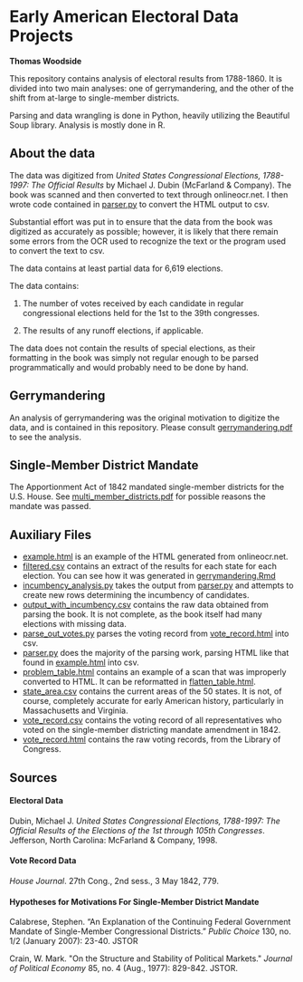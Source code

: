 # Early American Electoral Data Projects

**Thomas Woodside**

This repository contains analysis of electoral results from 1788-1860.
It is divided into two main analyses: one of gerrymandering, and the
other of the shift from at-large to single-member districts.

Parsing and data wrangling is done in Python, heavily utilizing
the Beautiful Soup library. Analysis is mostly done in R.

## About the data
The data was digitized from _United States Congressional Elections, 1788-1997: The Official Results_ by Michael J. Dubin (McFarland & Company).
The book was scanned and then converted to text through onlineocr.net.
I then wrote code contained in [parser.py](parser.py) to convert the HTML
output to csv.

Substantial effort was put in to ensure that the data from the book was digitized as accurately as possible; however, it is likely that there remain some errors from the OCR used to recognize the text or the program used to convert the text to csv.

The data contains at least partial data for 6,619 elections.

The data contains:

1. The number of votes received by each candidate in regular congressional elections held for the 1st to the 39th congresses.

2. The results of any runoff elections, if applicable.

The data does not contain the results of special elections, as their formatting in the book was simply not regular enough to be parsed programmatically and would probably need to be done by hand.

## Gerrymandering

An analysis of gerrymandering was the original motivation to digitize
the data, and is contained in this repository. Please consult
[gerrymandering.pdf](gerrymandering.pdf) to see the analysis.

## Single-Member District Mandate

The Apportionment Act of 1842 mandated single-member districts for
the U.S. House. See [multi_member_districts.pdf](multi_member_districts.pdf)
for possible reasons the mandate was passed.

## Auxiliary Files

- [example.html](example.html) is an example of the HTML generated from onlineocr.net.
- [filtered.csv](filtered.csv) contains an extract of the results for each
state for each election. You can see how it was generated in [gerrymandering.Rmd](gerrymandering.pdf)
- [incumbency_analysis.py](incumbency_analysis.py) takes the output from [parser.py](parser.py)
and attempts to create new rows determining the incumbency of candidates.
- [output_with_incumbency.csv](output_with_incumbency.csv) contains the raw data obtained
from parsing the book. It is not complete, as the book itself had many elections with missing data.
- [parse_out_votes.py](parse_out_votes.py) parses the voting record from [vote_record.html](vote_record.html)
into csv.
- [parser.py](parser.py) does the majority of the parsing work, parsing HTML
like that found in [example.html](example.html) into csv.
- [problem_table.html](problem_table.html) contains an example of a
scan that was improperly converted to HTML. It can be reformatted in
[flatten_table.html](flatten_table.html).
- [state_area.csv](state_area.csv) contains the current areas of the
50 states. It is not, of course, completely accurate for early American
history, particularly in Massachusetts and Virginia.
- [vote_record.csv](vote_record.csv) contains the voting record of all
representatives who voted on the single-member districting mandate amendment
in 1842.
- [vote_record.html](vote_record.html) contains the raw voting records, from
the Library of Congress.

## Sources

#### Electoral Data

Dubin, Michael J. _United States Congressional Elections, 1788-1997: The Official Results of the Elections of the 1st
through 105th Congresses_. Jefferson, North Carolina: McFarland & Company, 1998.

#### Vote Record Data

_House Journal_. 27th Cong., 2nd sess., 3 May 1842, 779.

#### Hypotheses for Motivations For Single-Member District Mandate
Calabrese, Stephen. “An Explanation of the Continuing Federal Government Mandate of Single-Member Congressional Districts.” _Public Choice_ 130, no. 1/2 (January 2007): 
23-40. JSTOR

Crain, W. Mark. "On the Structure and Stability of Political Markets." _Journal of Political Economy_ 85, no. 4
(Aug., 1977): 829-842. JSTOR.
